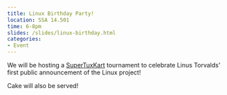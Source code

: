```yaml
---
title: Linux Birthday Party!
location: SSA 14.501
time: 6-8pm
slides: /slides/linux-birthday.html
categories:
- Event
---
```


We will be hosting a [SuperTuxKart](https://supertuxkart.net/Main_Page)
tournament to celebrate Linus Torvalds' first public announcement of the Linux
project!

Cake will also be served!
